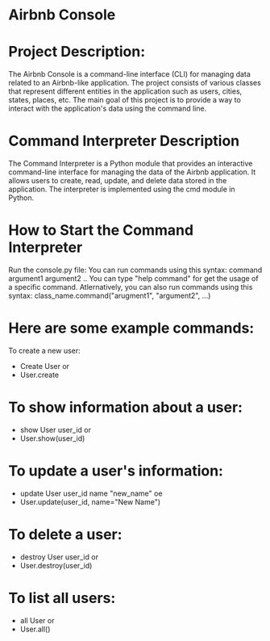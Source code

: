 # Airbnb Console

# Project Description:
The Airbnb Console is a command-line interface (CLI) for managing data related to an Airbnb-like application. The project consists of various classes that represent different entities in the application such as users, cities, states, places, etc. The main goal of this project is to provide a way to interact with the application's data using the command line.

# Command Interpreter Description
The Command Interpreter is a Python module that provides an interactive command-line interface for managing the data of the Airbnb application. It allows users to create, read, update, and delete data stored in the application. The interpreter is implemented using the cmd module in Python.

# How to Start the Command Interpreter
Run the console.py file:
You can run commands using this syntax:
command argument1 argument2 ..
You can type "help command" for get the usage of a specific command.
Atlernatively, you can also run commands using this syntax:
class_name.command("arugment1", "argument2", ...)

# Here are some example commands:

To create a new user:

* Create User
or
* User.create

# To show information about a user:

* show User user_id
or
* User.show(user_id)

# To update a user's information:

* update User user_id name "new_name"
oe
* User.update(user_id, name="New Name")

# To delete a user:

* destroy User user_id
or
* User.destroy(user_id)

# To list all users:

* all User
or
* User.all()
